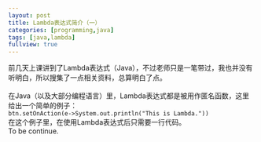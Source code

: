 ```yaml
---
layout: post
title: Lambda表达式简介（一）
categories: [programming,java]
tags: [java,lambda]
fullview: true
---
```


前几天上课讲到了Lambda表达式（Java），不过老师只是一笔带过，我也并没有听明白，所以搜集了一点相关资料，总算明白了点。<br><br>
在Java（以及大部分编程语言）里，Lambda表达式都是被用作匿名函数，这里给出一个简单的例子：<br>
`btn.setOnAction(e->System.out.println("This is Lambda."))`
<br>
在这个例子里，在使用Lambda表达式后只需要一行代码。<br>
To be continue.
